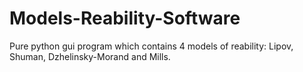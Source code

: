 # Models-Reability-Software
Pure python gui program which contains 4 models of reability: Lipov, Shuman, Dzhelinsky-Morand and Mills.
